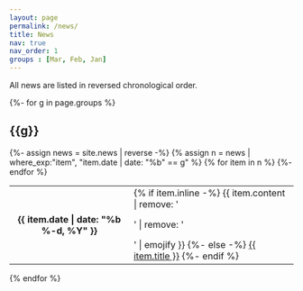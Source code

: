 ```yaml
---
layout: page
permalink: /news/
title: News
nav: true
nav_order: 1
groups : [Mar, Feb, Jan]
---
```


All news are listed in reversed chronological order.

{%- for g in page.groups %}
  <h2 class="year">{{g}}</h2>
  {%- assign news = site.news | reverse -%}
  {% assign n = news | where_exp:"item", "item.date | date: "%b" == g" %}
    <table class="table table-sm table-borderless">
              {% for item in n %}
                <tr>
                  <th scope="row" class="news-date">{{ item.date | date: "%b %-d, %Y" }}</th>
                  <td>
                    {% if item.inline -%}
                      {{ item.content | remove: '<p>' | remove: '</p>' | emojify }}
                    {%- else -%}
                      <a class="news-title" href="{{ item.url | relative_url }}">{{ item.title }}</a>
                    {%- endif %}
                  </td>
                </tr>
              {%- endfor %}
              </table>
{% endfor %}




